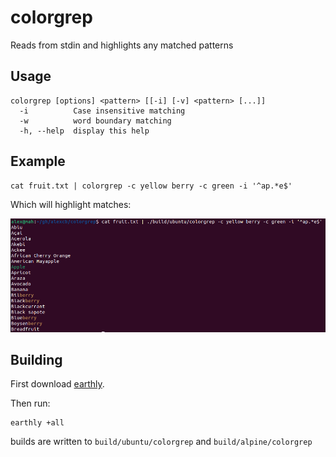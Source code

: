 # colorgrep

Reads from stdin and highlights any matched patterns

## Usage

    colorgrep [options] <pattern> [[-i] [-v] <pattern> [...]]
      -i          Case insensitive matching
      -w          word boundary matching
      -h, --help  display this help

## Example

    cat fruit.txt | colorgrep -c yellow berry -c green -i '^ap.*e$'

Which will highlight matches:

![screenshot](screenshot.png)

## Building

First download [earthly](https://github.com/earthly/earthly).

Then run:

    earthly +all

builds are written to `build/ubuntu/colorgrep` and `build/alpine/colorgrep`

